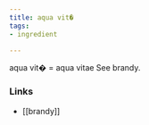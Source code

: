 ```yaml
---
title: aqua vit�
tags:
- ingredient

---
```

aqua vit� = aqua vitae See brandy.

### Links

* [[brandy]]
